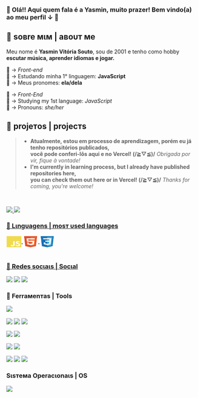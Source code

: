 ### 👋 Olá!! Aqui quem fala é a Yasmin, muito prazer! Bem vindo(a) ao meu perfil ↓ 👋
## 💜 ѕoвre мιм | aвoυт мe

Meu nome é <strong>Yasmin Vitória Souto</strong>, sou de 2001 e tenho como hobby <strong>escutar música, aprender idiomas e jogar.</strong><br>

📌 → <i>Front-end<br></i>
📖 → Estudando minha 1° linguagem: <strong>JavaScript<br></strong>
💜 → Meus pronomes: <strong>ela/dela<br></strong>

📌 → <i>Front-End<br></i>
📖 → Studying my 1st language: <i>JavaScript<br></i>
💜 → Pronouns: <i>she/her</i>

## 📅 projeтoѕ | projecтѕ
> + <strong>Atualmente, estou em processo de aprendizagem, porém eu já tenho repositórios <strong>publicados</strong>,<br> 
você pode conferi-lôs aqui e no Vercel! (/≧▽≦)/</strong> <i> Obrigada por vir, fique à vontade! </i>
> + <strong>I'm currently in learning process, but I already have <strong>published</strong> repositories here,<br>
you can check them out here or in Vercel! (/≧▽≦)/</strong> <i> Thanks for coming, you're welcome! </i>

<br><div align="left">
  <a href="https://github.com/YasmiNin9">
  <img height="180em" src="https://github-readme-stats.vercel.app/api?username=yasmiNin9&show_icons=true&theme=radical&include_all_commits=true&count_private=true"/>
  <img height="180em" src="https://github-readme-stats.vercel.app/api/top-langs/?username=yasmiNin9&layout=compact&langs_count=7&theme=radical"/>
</div>

### 📁 Lιngυagenѕ | moѕт υѕed langυageѕ
<div style="display: inline_block">
  <img align="center" alt="Rafa-Js" height="30" width="40" src="https://raw.githubusercontent.com/devicons/devicon/master/icons/javascript/javascript-plain.svg">
  <img align="center" alt="Rafa-HTML" height="30" width="40" src="https://raw.githubusercontent.com/devicons/devicon/master/icons/html5/html5-original.svg">
  <img align="center" alt="Rafa-CSS" height="30" width="40" src="https://raw.githubusercontent.com/devicons/devicon/master/icons/css3/css3-original.svg">
</div>

<br>

<div>  
  <h3> 📱 Redeѕ ѕocιaιѕ | Socιal </h3>
  <a href="https://www.linkedin.com/in/soutovit/" target="_blank"> <img src="https://img.shields.io/badge/LinkedIn-0077B5?style=for-the-badge&logo=linkedin&logoColor=white" target="_blank"></a>
  <a href="" target="_blank"> <img src="https://img.shields.io/badge/-Instagram-%23E4405F?style=for-the-badge&logo=instagram&logoColor=white" target="_blank"></a>
  <a href = "mailto:yasminsouto5@gmail.com"><img src="https://img.shields.io/badge/-Gmail-%23333?style=for-the-badge&logo=gmail&logoColor=white" target="_blank"></a>
 
</div>
  
<div>  
  <h3> 🔧 Ferraмenтaѕ | Toolѕ </h3>
  
  <a href="#"> <img src="https://img.shields.io/badge/Vercel-000000?style=for-the-badge&logo=vercel&logoColor=white"></a>
  
  <a href="#"> <img src="https://img.shields.io/badge/Figma-F24E1E?style=for-the-badge&logo=figma&logoColor=white"></a>
  <a href="#"> <img src="https://img.shields.io/badge/Adobe%20XD-470137?style=for-the-badge&logo=Adobe%20XD&logoColor=#FF61F6"></a>
  <a href="#"> <img src="https://img.shields.io/badge/Canva-%2300C4CC.svg?&style=for-the-badge&logo=Canva&logoColor=white"></a>
  
  <a href="#"> <img src="https://img.shields.io/badge/Google_chrome-4285F4?style=for-the-badge&logo=Google-chrome&logoColor=white"></a>
  <a href="#"> <img src="https://img.shields.io/badge/Opera-FF1B2D?style=for-the-badge&logo=Opera&logoColor=white"></a>
  
  <a href="#"> <img src="https://img.shields.io/badge/Visual_Studio_Code-0078D4?style=for-the-badge&logo=visual%20studio%20code&logoColor=white"></a>
  <a href="#"> <img src="https://img.shields.io/badge/GIT-E44C30?style=for-the-badge&logo=git&logoColor=white"></a>
  
  <a href="#"> <img src="https://img.shields.io/badge/HTML5-E34F26?style=for-the-badge&logo=html5&logoColor=white"></a>
  <a href="#"> <img src="https://img.shields.io/badge/CSS3-1572B6?style=for-the-badge&logo=css3&logoColor=white"></a>
  <a href="#"> <img src="https://img.shields.io/badge/JavaScript-F7DF1E?style=for-the-badge&logo=javascript&logoColor=black"></a>
  
   
 
</div>
  
<div>
   <h3> Sιѕтeмa Operacιonaιѕ | OS </h3>
   <a href="#"> <img src="https://img.shields.io/badge/Windows-0078D6?style=for-the-badge&logo=windows&logoColor=white"></a>
  
 
</div>
    
